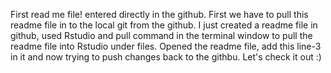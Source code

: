 First read me file!
entered directly in the github. First we have to pull this readme file in to the local git from the github. 
I just created a readme file in github, used Rstudio and pull command in the terminal window to pull the readme file into Rstudio under files. Opened the readme file, add this line-3 in it and now trying to push changes back to the githbu. Let's check it out :)